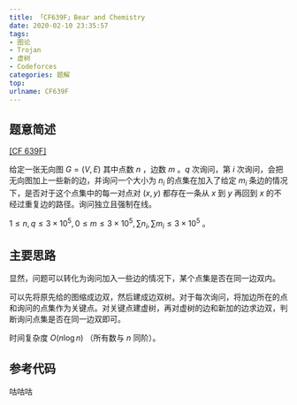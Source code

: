```yaml
---
title: 「CF639F」Bear and Chemistry
date: 2020-02-10 23:35:57
tags:
- 图论
- Trojan
- 虚树
- Codeforces
categories: 题解
top:
urlname: CF639F
---
```


## 题意简述

[[CF 639F]](https://codeforces.com/problemset/problem/639/F)

给定一张无向图 $G = (V, E)$ 其中点数 $n$ ，边数 $m$ 。$q$ 次询问，第 $i$ 次询问，会把无向图加上一些新的边，并询问一个大小为 $n_i$ 的点集在加入了给定 $m_i$ 条边的情况下，是否对于这个点集中的每一对点对 $(x, y)$ 都存在一条从 $x$ 到 $y$ 再回到 $x$ 的不经过重复边的路径。询问独立且强制在线。

$1\le n, q\le 3\times 10^5, 0\le m\le 3\times 10^5, \sum{n_i}, \sum{m_i} \le 3\times 10^5$ 。

<!-- more -->

## 主要思路

显然，问题可以转化为询问加入一些边的情况下，某个点集是否在同一边双内。

可以先将原先给的图缩成边双，然后建成边双树。对于每次询问，将加边所在的点和询问的点集作为关键点。对关键点建虚树，再对虚树的边和新加的边求边双，判断询问点集是否在同一边双即可。

时间复杂度 $O(n\log n)$ （所有数与 $n$ 同阶）。

## 参考代码

咕咕咕